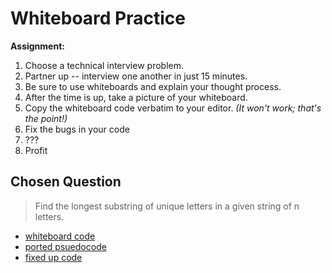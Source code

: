 # Whiteboard Practice
**Assignment:**  
1. Choose a technical interview problem.
1. Partner up -- interview one another in just 15 minutes.
1. Be sure to use whiteboards and explain your thought process.
1. After the time is up, take a picture of your whiteboard.
1. Copy the whiteboard code verbatim to your editor. *(It won't work; that's the point!)*
1. Fix the bugs in your code
1. ???
1. Profit

## Chosen Question
> Find the longest substring of unique letters in a given string of n letters.

- [whiteboard code](https://github.com/noltron000/whiteboard-practice/blob/master/whiteboard/img_20190619_114310.jpg)
- [ported psuedocode](https://github.com/noltron000/whiteboard-practice/blob/dc3e73ca30b2ee5dee2cfcdeb581ede8de83c06d/source/unique.py)
- [fixed up code](https://github.com/noltron000/whiteboard-practice/blob/master/source/unique.py)
